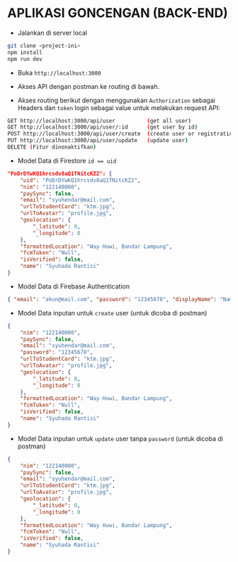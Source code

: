 # APLIKASI GONCENGAN (BACK-END)

- Jalankan di server local

```bash
git clone <project-ini>
npm install
npm run dev
```

- Buka `http://localhost:3000`

- Akses API dengan postman ke routing di bawah.

- Akses routing berikut dengan menggunakan `Authorization` sebagai Headers dan `token` login sebagai value untuk melakukan request API:

```bash
GET http://localhost:3000/api/user          (get all user)
GET http://localhost:3000/api/user/:id      (get user by id)
POST http://localhost:3000/api/user/create  (create user or registration)
PUT http://localhost:3000/api/user/update   (update user)
DELETE (Fitur dinonaktifkan)
```

-  Model Data di Firestore `id == uid`

```json
"PoDrDYwKQ1hrcsdv8aQ1TNitcKZ2": {
    "uid": "PoDrDYwKQ1hrcsdv8aQ1TNitcKZ2",
    "nim": "122140000",
    "paySync": false,
    "email": "syuhendar@mail.com",
    "urlToStudentCard": "ktm.jpg",
    "urlToAvatar": "profile.jpg",
    "geolocation": {
        "_latitude": 0,
        "_longitude": 0
    },
    "formattedLocation": "Way Huwi, Bandar Lampung",
    "fcmToken": "Null",
    "isVerified": false,
    "name": "Syuhada Rantisi"
}
```

- Model Data di Firebase Authentication

```json
{ "email": "akun@mail.com", "password": "12345678", "displayName": "Nama di Firestore" }
```

- Model Data inputan untuk `create` user (untuk dicoba di postman)

```json
{
    "nim": "122140000",
    "paySync": false,
    "email": "syuhendar@mail.com",
    "password": "12345678",
    "urlToStudentCard": "ktm.jpg",
    "urlToAvatar": "profile.jpg",
    "geolocation": {
        "_latitude": 0,
        "_longitude": 0
    },
    "formattedLocation": "Way Huwi, Bandar Lampung",
    "fcmToken": "Null",
    "isVerified": false,
    "name": "Syuhada Rantisi"
}
```


- Model Data inputan untuk `update` user tanpa `password` (untuk dicoba di postman)

```json
{
    "nim": "122140000",
    "paySync": false,
    "email": "syuhendar@mail.com",
    "urlToStudentCard": "ktm.jpg",
    "urlToAvatar": "profile.jpg",
    "geolocation": {
        "_latitude": 0,
        "_longitude": 0
    },
    "formattedLocation": "Way Huwi, Bandar Lampung",
    "fcmToken": "Null",
    "isVerified": false,
    "name": "Syuhada Rantisi"
}
```
